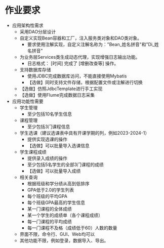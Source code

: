 # 作业要求

- 应⽤架构性需求
  - 采⽤DAO分层设计
  - ⾃定义实现Bean容器和⼯⼚，注⼊服务类对象和DAO类对象。
    - 要求使⽤注解实现，⾃定义注解名称为："Bean_姓名拼⾳"和"Di_姓
      名拼⾳"
  - 为业务层Services类⽣成动态代理，实现增强⽇志输出功能。
    - ⽇志格式： [时间] 完成了 [增删改查等] 操作。
  - ⽀持数据库存储
    - 使⽤JDBC完成数据库访问，不能直接使⽤Mybatis
    - 【选做】同时⽀持⽂件存储，根据配置⽂件或注解进⾏切换
  - 【选做】仿照JdbcTemplate进⾏⼿⼯实现
  - 【选做】使⽤Flume完成数据⽇志采集
- 应⽤功能性需要
    - 学⽣管理
      - ⾄少包括10名学⽣信息
    - 课程管理
      - ⾄少包括3⻔课程信息
    - 学⽣选课（建议选课表中具有开课学期的列，例如2023-2024-1）
      - 提供实现选课的操作
      - 【选做】可以批量导⼊选课信息
    - 学⽣课程成绩
      - 提供录⼊成绩的操作
      - ⾄少包括5名学⽣的全部3⻔课程的成绩
      - 【选做】可以批量导⼊成绩
    - 相关查询
      - 根据班级和学分绩从⾼到低排序
      - GPA低于2.0的学⽣列表
      - 每个班级的平均GPA
      - 每个班级GPA最⾼的学⽣信息
      - 某⼀⻔课程的全体成绩
      - 某⼀个学⽣的成绩单（各个课程成绩）
      - 每⼀⻔课程的平均成绩
      - 每⼀⻔课程不及格（成绩低于60）⼈数的数量
    - 界⾯不限，命令⾏、GUI、Web均可以
    - 其他功能不限，例如登录，数据导⼊、导出。
      